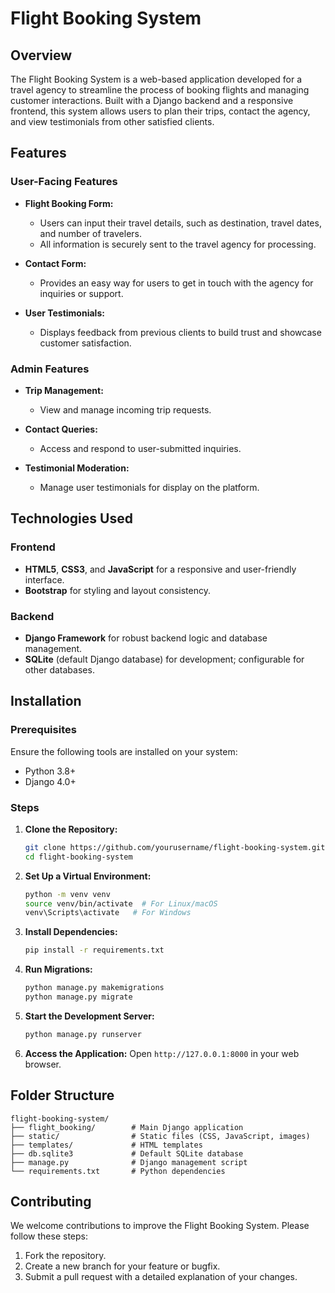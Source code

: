 # Flight Booking System

## Overview
The Flight Booking System is a web-based application developed for a travel agency to streamline the process of booking flights and managing customer interactions. Built with a Django backend and a responsive frontend, this system allows users to plan their trips, contact the agency, and view testimonials from other satisfied clients.

## Features
### User-Facing Features
- **Flight Booking Form:**
  - Users can input their travel details, such as destination, travel dates, and number of travelers.
  - All information is securely sent to the travel agency for processing.

- **Contact Form:**
  - Provides an easy way for users to get in touch with the agency for inquiries or support.

- **User Testimonials:**
  - Displays feedback from previous clients to build trust and showcase customer satisfaction.

### Admin Features
- **Trip Management:**
  - View and manage incoming trip requests.

- **Contact Queries:**
  - Access and respond to user-submitted inquiries.

- **Testimonial Moderation:**
  - Manage user testimonials for display on the platform.

## Technologies Used
### Frontend
- **HTML5**, **CSS3**, and **JavaScript** for a responsive and user-friendly interface.
- **Bootstrap** for styling and layout consistency.

### Backend
- **Django Framework** for robust backend logic and database management.
- **SQLite** (default Django database) for development; configurable for other databases.

## Installation
### Prerequisites
Ensure the following tools are installed on your system:
- Python 3.8+
- Django 4.0+

### Steps
1. **Clone the Repository:**
   ```bash
   git clone https://github.com/yourusername/flight-booking-system.git
   cd flight-booking-system
   ```

2. **Set Up a Virtual Environment:**
   ```bash
   python -m venv venv
   source venv/bin/activate  # For Linux/macOS
   venv\Scripts\activate   # For Windows
   ```

3. **Install Dependencies:**
   ```bash
   pip install -r requirements.txt
   ```

4. **Run Migrations:**
   ```bash
   python manage.py makemigrations
   python manage.py migrate
   ```

5. **Start the Development Server:**
   ```bash
   python manage.py runserver
   ```

6. **Access the Application:**
   Open `http://127.0.0.1:8000` in your web browser.

## Folder Structure
```
flight-booking-system/
├── flight_booking/        # Main Django application
├── static/                # Static files (CSS, JavaScript, images)
├── templates/             # HTML templates
├── db.sqlite3             # Default SQLite database
├── manage.py              # Django management script
└── requirements.txt       # Python dependencies
```

## Contributing
We welcome contributions to improve the Flight Booking System. Please follow these steps:
1. Fork the repository.
2. Create a new branch for your feature or bugfix.
3. Submit a pull request with a detailed explanation of your changes.
